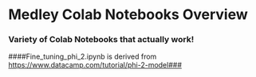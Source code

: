 # Medley Colab Notebooks Overview
### Variety of Colab Notebooks that actually work!
####Fine_tuning_phi_2.ipynb is derived from https://www.datacamp.com/tutorial/phi-2-model###
